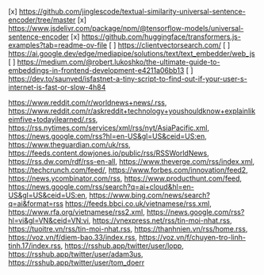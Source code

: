 [x] https://github.com/jinglescode/textual-similarity-universal-sentence-encoder/tree/master
[x] https://www.jsdelivr.com/package/npm/@tensorflow-models/universal-sentence-encoder
[x] https://github.com/huggingface/transformers.js-examples?tab=readme-ov-file
[ ] https://clientvectorsearch.com/
[ ] https://ai.google.dev/edge/mediapipe/solutions/text/text_embedder/web_js
[ ] https://medium.com/@robert.lukoshko/the-ultimate-guide-to-embeddings-in-frontend-development-e4211a06bb13
[ ] https://dev.to/saunved/isfastnet-a-tiny-script-to-find-out-if-your-user-s-internet-is-fast-or-slow-4h84

https://www.reddit.com/r/worldnews+news/.rss,
https://www.reddit.com/r/askreddit+technology+youshouldknow+explainlikeimfive+todayilearned/.rss,
https://rss.nytimes.com/services/xml/rss/nyt/AsiaPacific.xml,
https://news.google.com/rss?hl=en-US&gl=US&ceid=US:en,
https://www.theguardian.com/uk/rss,
https://feeds.content.dowjones.io/public/rss/RSSWorldNews,
https://rss.dw.com/rdf/rss-en-all,
https://www.theverge.com/rss/index.xml,
https://techcrunch.com/feed/,
https://www.forbes.com/innovation/feed2,
https://news.ycombinator.com/rss,
https://www.producthunt.com/feed,
https://news.google.com/rss/search?q=ai+cloud&hl=en-US&gl=US&ceid=US:en,
https://www.bing.com/news/search?q=ai&format=rss
https://feeds.bbci.co.uk/vietnamese/rss.xml,
https://www.rfa.org/vietnamese/rss2.xml,
https://news.google.com/rss?hl=vi&gl=VN&ceid=VN:vi,
https://vnexpress.net/rss/tin-moi-nhat.rss,
https://tuoitre.vn/rss/tin-moi-nhat.rss,
https://thanhnien.vn/rss/home.rss,
https://voz.vn/f/diem-bao.33/index.rss,
https://voz.vn/f/chuyen-tro-linh-tinh.17/index.rss,
https://rsshub.app/twitter/user/lopp,
https://rsshub.app/twitter/user/adam3us,
https://rsshub.app/twitter/user/tom_doerr



